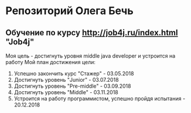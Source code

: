 # Репозиторий Олега Бечь
## Обучение по курсу http://job4j.ru/index.html "Job4j"

Моя цель - достигнуть уровня middle java developer и устроится на работу
Мой план достижения цели:
1. Успешно закончить курс "Стажер" - 03.05.2018
2. Достигнуть уровень "Junior" - 03.07.2018
3. Достигнуть уровень "Pre-middle" - 03.09.2018
4. Достигнуть уровень "Middle" - 03.11.2018
5. Устроится на работу программистом, успешно пройдя испытания - 20.12.2018 